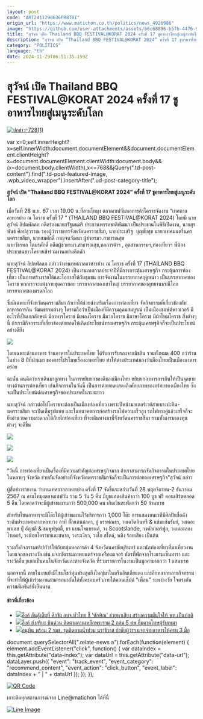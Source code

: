 ```yaml
---
layout: post
code: "ART2411290636PR8T0I"
origin_url: "https://www.matichon.co.th/politics/news_4926986"
image: "https://github.com/user-attachments/assets/b6c68896-b57b-4476-9e00-47ad4767a91e"
title: "สุวัจน์ เปิด Thailand BBQ FESTIVAL@KORAT 2024 ครั้งที่ 17 ชูอาหารไทยสู่เมนูระดับโลก"
description: "สุวัจน์ เปิด “Thailand BBQ FESTIVAL@KORAT 2024” ครั้งที่ 17 ชูอาหารไทยสู่เมนูระดับโลก"
category: "POLITICS"
language: "th"
date: 2024-11-29T06:51:35.159Z
---
```


# สุวัจน์ เปิด Thailand BBQ FESTIVAL@KORAT 2024 ครั้งที่ 17 ชูอาหารไทยสู่เมนูระดับโลก

[![](https://www.matichon.co.th/wp-content/uploads/2024/11/ปกข่าว-7281-276.jpg "ปกข่าว-728(1)")](https://www.matichon.co.th/wp-content/uploads/2024/11/ปกข่าว-7281-276.jpg)

var x=0;self.innerHeight?x=self.innerWidth:document.documentElement&&document.documentElement.clientHeight?x=document.documentElement.clientWidth:document.body&&(x=document.body.clientWidth),x<=768&&jQuery(".td-post-content").find(".td-post-featured-image, .wpb\_video\_wrapper").insertAfter(".ud-post-category-title");

**สุวัจน์ เปิด “Thailand BBQ FESTIVAL@KORAT 2024” ครั้งที่ 17 ชูอาหารไทยสู่เมนูระดับโลก**

เมื่อวันที่ 28 พ.ย. 67 เวลา 19.00 น.ที่ลานไทมุง ตลาดเซฟวันหอการค้าโคราชจัดงาน “เทศกาลอาหารย่าง ณ โคราช ครั้งที่ 17 ” (THAILAND BBQ FESTIVAL@KORAT 2024) โดยมี นายสุวัจน์ ลิปตพัลลภ อดีตรองนายกรัฐมนตรี ประธานพรรคชาติพัฒนา เป็นประธานในพิธีเปิดงาน, นายสุรพันธ์ ศิลปสุวรรณ รองผู้ว่าราชการจังหวัดนครราชสีมา, นายประเสริฐ  บุญชัยสุข นายกเทศมนตรีนครนครราชสีมา, นายสมศักดิ์ กาญจนวัฒนา ผู้ช่วยรมว.สาธารณสุข  
นายวัชรพล โตมรศักดิ์ อดีตผู้ช่วยรมว.สาธารณสุข,หอการค้าฯ , อุตสาหกรรมฯ,ท่องเที่ยวฯ พี่น้องประชาชนชาวโคราชเข้าร่วมงานอย่างคึกคัก

นายสุวัจน์ ลิปตพัลลภ กล่าวว่างานเทศกาลอาหารย่าง ณ โคราช ครั้งที่ 17 (THAILAND BBQ FESTIVAL@KORAT 2024) เป็นงานเทศกาลประจำปีที่มีการกระตุ้นเศรษฐกิจ กระตุ้นการท่องเที่ยว เป็นการสร้างรายได้และโอกาสให้กับชุมชน การจัดงานในบรรยากาศฤดูหนาว เป็นบรรยากาศของโคราช พวกเราจะแต่งกายชุดคาวบอย บรรยากาศของเขาใหญ่ บรรยากาศของอุทยานธรณีโลก บรรยากาศของมรดกโลก

ซึ่งมีเฉพาะที่จังหวัดนครราชสีมา ถ้าเราได้ช่วยส่งเสริมเรื่องการท่องเที่ยว จัดกิจกรรมที่เกี่ยวข้องกับอาหารการกิน วัฒนธรรมต่างๆ โคราชถือว่าเป็นเมืองที่มีความอุดมสมบูรณ์ เป็นเมืองซอฟต์พาวเวอร์ มีอะไรที่เป็นเอกลักษณ์ มีอาหารโคราช มีเพลงโคราช มีมวยโคราช มีภาษาโคราช มีผ้าไหมโคราช สิ่งต่างๆ นี้ ถ้าเรามีกิจกรรมที่เกี่ยวข้องต่อยอดให้เกิดประโยชน์ทางเศรษฐกิจ กระตุ้นเศรษฐกิจก็จะเป็นประโยชน์อย่างดียิ่ง

![](https://www.matichon.co.th/wp-content/uploads/2024/11/60b1ead6-ae0c-4257-b12c-8bd2cedde565.jpg)

โดยเฉพาะด้านอาหาร ร้านอาหารในประเทศไทย ได้รับการรับรองจากมิชลิน รวมทั้งหมด 400 กว่าร้าน ในช่วง 8 ปีที่ผ่านมา ของการโปรโมทเรื่องอาหารไทย ทำให้ต่างประเทศมองว่าเมืองไทยเป็นเมืองอาหารอร่อย

ฉะนั้น ตนคิดว่าเราเดินมาถูกทาง ในการหยิบยกของดีของเมืองไทย หยิบยกอาหารการกินให้เป็นจุดขายทางด้านการท่องเที่ยว เช่นกิจกรรมในวันนี้ เป็นการต่อยอดแสดงถึงศักยภาพของอร่อยของเมืองไทย ซึ่งจะเป็นประโยชน์ต่อเศรษฐกิจของประเทศในระยะยาว

นายสุวัจน์ กล่าวต่อไปโคราชจะต้องเป็นเมืองท่องเที่ยว เพราะปีหน้ามอเตอร์เวย์สายบางปะอิน-นครราชสีมา จะเปิดเต็มรูปแบบ และในอนาคตการก่อสร้างรถไฟความเร็วสูง รถไฟทางคู่แล้วเสร็จก็จะยิ่งอํานวยความสะดวกให้กับนักท่องเที่ยว ที่จะเดินทางมาที่จังหวัดนครราชสีมา รวมทั้งการมาลงทุนต่างๆ จะดีขึ้น

![](https://www.matichon.co.th/wp-content/uploads/2024/11/203d6d89-3a8d-4701-bb70-83e93f53def4.jpg)

![](https://www.matichon.co.th/wp-content/uploads/2024/11/d7a2cc08-c664-4c8c-bbbd-47904ed2866d.jpg)

![](https://www.matichon.co.th/wp-content/uploads/2024/11/e17429af-23e4-46b1-bddf-5d70eff6746a.jpg)

“วันนี้ การท่องเที่ยวเป็นเรื่องที่มีความสําคัญต่อเศรษฐกิจมาก ถ้าเราสามารถจัดกิจกรรมในประเทศไทยในหลายๆ จังหวัด ช่วยกันจัดอย่างที่จังหวัดนครราชสีมาจัดก็จะเป็นการต่อยอดเศรษฐกิจ”สุวัจน์ กล่าว

ผู้สื่อข่าวรายงาน ว่างานเทศกาลอาหารย่าง ครั้งที่ 17 จัดขึ้นระหว่างวันที่ 28 พฤศจิกายน-2 ธันวาคม 2567 ณ ลานไทมุงตลาดเซฟวัน รวม 5 วัน 5 คืน มีบูธแสดงสินค้ากว่า 100 บูธ ฟรี คอนเสิร์ตตลอด 5 คืน โดยคาดว่าจะมีผู้เข้าชมงานกว่า 500,000 คน เกิดเงินสะพัดกว่า 50 ล้านบาท

สำหรับโซนอาหารจะมีโต๊ะให้ผู้เข้าชมงานไว้บริการกว่า 1,000 โต๊ะ การแสดงบนเวทีมีศิลปินชื่อดังระดับประเทศหลากหลายวง อาทิ ตั๊กแตนชลดา, อู๋ ธรรพ์ณธร, วงเดวิดอินทรี & แช่มแช่มรัมย์, วงเดอะพาเลซ ปุ๊ อัญชลี & ชมพูฟรุตตี้, ธร แบนโจแบรนด์, วง Scootslande, วงคัลเลอร์ฟูล, วงเดอะลองไรเดอร์, วงน้อยโคราชาและสหาย, วงระเงียว, วงไอ สไตล์, หมิง ร้อยเสียง เป็นต้น

รวมทั้งกิจกรรมทริปทัวร์ให้กับกลุ่มหอการค้า 4 จังหวัดนครชัยบุรินทร์ และนักท่องเที่ยวที่มาเที่ยวงาน โดยแจกของรางวัล เช่น แจกบัตรชมภาพยนตร์จากเครือเมเจอร์ บัตรที่พักจากโรงแรมเซ็นทารา และรางวัลอื่นๆแยกเป็นคนในจังหวัดและต่างจังหวัด ที่ร่วมรายการในงานเป็นมูลค่ามากกว่า 1 แสนบาท

นอกจากนี้ ภายในงานยังมีโซนโชว์หุ่นฟางสุดยิ่งใหญ่มาในตรีมอินเดียแดง และอีกหลากหลายกิจกรรมที่จะทำให้ผู้เข้าร่วมงานสามารถมากันได้ทั้งครอบครัวภายใต้คอนเซ็ปต์ “เพื่อน” ระหว่างวัย ใจตรงกัน ความสัมพันธ์ยั่งยืนนาน

#### ข่าวที่เกี่ยวข้อง

*   [![](https://www.matichon.co.th/wp-content/uploads/2024/11/แพทองธาร2911.jpg)อิ๊งค์ ลั่นสู้เต็มที่ ศึกชิง อบจ.ทั่วไทย ชี้ ‘ทักษิณ’ ช่วยหาเสียง สร้างความมั่นใจให้ พท.เป็นปกติ](https://www.matichon.co.th/politics/news_4927037)
*   [![](https://www.matichon.co.th/wp-content/uploads/2024/11/hmmmm1.jpg)อิ๊งค์ ส่งสุริยะ บินด่วน ติดตามคานเหล็กพระราม 2 ถล่ม 5 ศพ ฮึ่มคาดโทษผู้รับเหมา](https://www.matichon.co.th/politics/news_4927021)
*   [![](https://www.matichon.co.th/wp-content/uploads/2024/11/6556.38.jpg)อนุทิน พร้อม 2 รมช. รุดติดตามน้ำท่วม นราธิวาส กำชับผู้ว่าฯ แจกจ่ายอาหารให้ครบ 3 มื้อ](https://www.matichon.co.th/politics/news_4927014)

document.querySelectorAll(".relate-news a").forEach(function(element) { element.addEventListener("click", function() { var dataIndex = this.getAttribute("data-index"); var dataUrl = this.getAttribute("data-url"); dataLayer.push({ "event": "track\_event", "event\_category": "recommend\_content", "event\_action": "click\_button", "event\_label": dataIndex + " | " + dataUrl }); }); });

[![QR Code](https://www.matichon.co.th/wp-content/uploads/2023/07/wob1371z.jpg)](https://lin.ee/ht0nDxX)

เกาะติดทุกสถานการณ์จาก Line@matichon ได้ที่นี่

[![Line Image](https://www.matichon.co.th/wp-content/uploads/2023/07/th.png)](https://lin.ee/ht0nDxX)